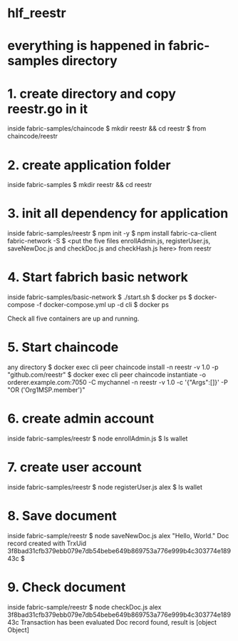 # hlf_reestr
# everything is happened in fabric-samples directory

# 1. create directory and copy reestr.go in it
inside fabric-samples/chaincode
$ mkdir reestr && cd reestr
$ <put the reestr.go file here> from chaincode/reestr

# 2. create application folder
inside fabric-samples
$ mkdir reestr && cd reestr

# 3. init all dependency for application
inside fabric-samples/reestr
$ npm init -y
$ npm install fabric-ca-client fabric-network -S
$ <put the five files enrollAdmin.js, registerUser.js, saveNewDoc.js and checkDoc.js and checkHash.js here> from reestr

# 4. Start fabrich basic network
inside fabric-samples/basic-network
$ ./start.sh 
$ docker ps
$ docker-compose -f docker-compose.yml up -d cli
$ docker ps

Check all five containers are up and running.

# 5. Start chaincode
any directory
$ docker exec cli peer chaincode install -n reestr -v 1.0 -p "github.com/reestr"
$ docker exec cli peer chaincode instantiate -o orderer.example.com:7050 -C mychannel -n reestr -v 1.0 -c '{"Args":[]}' -P "OR ('Org1MSP.member')"

# 6. create admin account
inside fabric-samples/reestr
$ node enrollAdmin.js
$ ls wallet

# 7. create user account
inside fabric-samples/reestr
$ node registerUser.js alex
$ ls wallet

# 8. Save document
inside fabric-sample/reestr
$ node saveNewDoc.js alex "Hello, World."
Doc record created with TrxUid 3f8bad31cfb379ebb079e7db54bebe649b869753a776e999b4c303774e18943c
$

# 9. Check document
inside fabric-sample/reestr
$ node checkDoc.js alex 3f8bad31cfb379ebb079e7db54bebe649b869753a776e999b4c303774e18943c
Transaction has been evaluated
Doc record found, result is [object Object]


